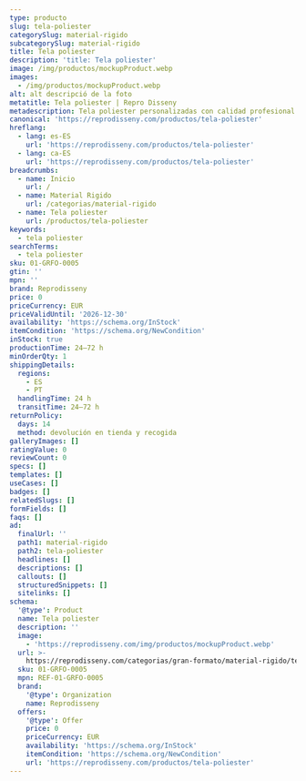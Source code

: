 ```yaml
---
type: producto
slug: tela-poliester
categorySlug: material-rigido
subcategorySlug: material-rigido
title: Tela poliester
description: 'title: Tela poliester'
image: /img/productos/mockupProduct.webp
images:
  - /img/productos/mockupProduct.webp
alt: alt descripció de la foto
metatitle: Tela poliester | Repro Disseny
metadescription: Tela poliester personalizadas con calidad profesional en Cataluña.
canonical: 'https://reprodisseny.com/productos/tela-poliester'
hreflang:
  - lang: es-ES
    url: 'https://reprodisseny.com/productos/tela-poliester'
  - lang: ca-ES
    url: 'https://reprodisseny.com/productos/tela-poliester'
breadcrumbs:
  - name: Inicio
    url: /
  - name: Material Rigido
    url: /categorias/material-rigido
  - name: Tela poliester
    url: /productos/tela-poliester
keywords:
  - tela poliester
searchTerms:
  - tela poliester
sku: 01-GRFO-0005
gtin: ''
mpn: ''
brand: Reprodisseny
price: 0
priceCurrency: EUR
priceValidUntil: '2026-12-30'
availability: 'https://schema.org/InStock'
itemCondition: 'https://schema.org/NewCondition'
inStock: true
productionTime: 24–72 h
minOrderQty: 1
shippingDetails:
  regions:
    - ES
    - PT
  handlingTime: 24 h
  transitTime: 24–72 h
returnPolicy:
  days: 14
  method: devolución en tienda y recogida
galleryImages: []
ratingValue: 0
reviewCount: 0
specs: []
templates: []
useCases: []
badges: []
relatedSlugs: []
formFields: []
faqs: []
ad:
  finalUrl: ''
  path1: material-rigido
  path2: tela-poliester
  headlines: []
  descriptions: []
  callouts: []
  structuredSnippets: []
  sitelinks: []
schema:
  '@type': Product
  name: Tela poliester
  description: ''
  image:
    - 'https://reprodisseny.com/img/productos/mockupProduct.webp'
  url: >-
    https://reprodisseny.com/categorias/gran-formato/material-rigido/tela-poliester
  sku: 01-GRFO-0005
  mpn: REF-01-GRFO-0005
  brand:
    '@type': Organization
    name: Reprodisseny
  offers:
    '@type': Offer
    price: 0
    priceCurrency: EUR
    availability: 'https://schema.org/InStock'
    itemCondition: 'https://schema.org/NewCondition'
    url: 'https://reprodisseny.com/productos/tela-poliester'
---
```


